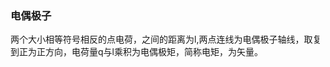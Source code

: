 ### 电偶极子
两个大小相等符号相反的点电荷，之间的距离为l,两点连线为电偶极子轴线，取复到正为正方向，电荷量q与l乘积为电偶极矩，简称电矩，为矢量。



<!--stackedit_data:
eyJoaXN0b3J5IjpbMjQzMDYzMzc5XX0=
-->
